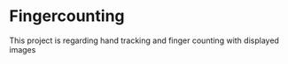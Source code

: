 # Fingercounting
This project is regarding hand tracking and finger counting with displayed images 
